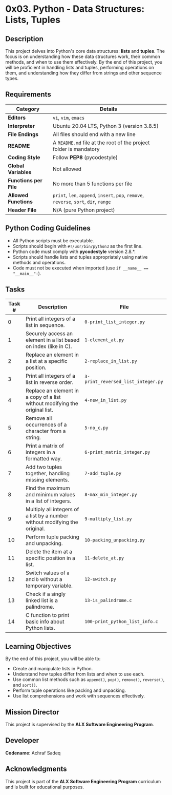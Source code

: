 # 0x03. Python - Data Structures: Lists, Tuples

## Description
This project delves into Python's core data structures: **lists** and **tuples**. The focus is on understanding how these data structures work, their common methods, and when to use them effectively. By the end of this project, you will be proficient in handling lists and tuples, performing operations on them, and understanding how they differ from strings and other sequence types.

## Requirements

| **Category**       | **Details**                                             |
| ------------------ | ------------------------------------------------------- |
| **Editors**        | `vi`, `vim`, `emacs`                                     |
| **Interpreter**    | Ubuntu 20.04 LTS, Python 3 (version 3.8.5)               |
| **File Endings**   | All files should end with a new line                     |
| **README**         | A `README.md` file at the root of the project folder is mandatory |
| **Coding Style**   | Follow **PEP8** (pycodestyle)                            |
| **Global Variables**| Not allowed                                             |
| **Functions per File** | No more than 5 functions per file                    |
| **Allowed Functions** | `print`, `len`, `append`, `insert`, `pop`, `remove`, `reverse`, `sort`, `dir`, `range` |
| **Header File**    | N/A (pure Python project)                                |

## Python Coding Guidelines
- All Python scripts must be executable.
- Scripts should begin with `#!/usr/bin/python3` as the first line.
- Python code must comply with **pycodestyle** version 2.8.\*.
- Scripts should handle lists and tuples appropriately using native methods and operations.
- Code must not be executed when imported (use `if __name__ == "__main__":`).

## Tasks

| Task # | Description                                                                                     | File                        |
| ------ | ------------------------------------------------------------------------------------------------ | --------------------------- |
| 0      | Print all integers of a list in sequence.                                                        | `0-print_list_integer.py`    |
| 1      | Securely access an element in a list based on index (like in C).                                  | `1-element_at.py`            |
| 2      | Replace an element in a list at a specific position.                                              | `2-replace_in_list.py`       |
| 3      | Print all integers of a list in reverse order.                                                    | `3-print_reversed_list_integer.py` |
| 4      | Replace an element in a copy of a list without modifying the original list.                       | `4-new_in_list.py`           |
| 5      | Remove all occurrences of a character from a string.                                              | `5-no_c.py`                  |
| 6      | Print a matrix of integers in a formatted way.                                                    | `6-print_matrix_integer.py`  |
| 7      | Add two tuples together, handling missing elements.                                               | `7-add_tuple.py`             |
| 8      | Find the maximum and minimum values in a list of integers.                                        | `8-max_min_integer.py`       |
| 9      | Multiply all integers of a list by a number without modifying the original.                       | `9-multiply_list.py`         |
| 10     | Perform tuple packing and unpacking.                                                              | `10-packing_unpacking.py`    |
| 11     | Delete the item at a specific position in a list.                                                 | `11-delete_at.py`            |
| 12     | Switch values of `a` and `b` without a temporary variable.                                        | `12-switch.py`               |
| 13     | Check if a singly linked list is a palindrome.                                                    | `13-is_palindrome.c`         |
| 14     | C function to print basic info about Python lists.                                                | `100-print_python_list_info.c` |

## Learning Objectives
By the end of this project, you will be able to:
- Create and manipulate lists in Python.
- Understand how tuples differ from lists and when to use each.
- Use common list methods such as `append()`, `pop()`, `remove()`, `reverse()`, and `sort()`.
- Perform tuple operations like packing and unpacking.
- Use list comprehensions and work with sequences effectively.

## Mission Director
This project is supervised by the **ALX Software Engineering Program**.

## Developer
**Codename**: Achraf Sadeq

## Acknowledgments
This project is part of the **ALX Software Engineering Program** curriculum and is built for educational purposes.


